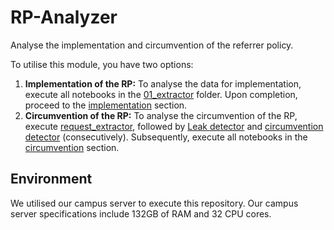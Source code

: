 # RP-Analyzer
Analyse the implementation and circumvention of the referrer policy. 

To utilise this module, you have two options:
1. **Implementation of the RP:** To analyse the data for implementation, execute all notebooks in the [01_extractor](/01_extractor/) folder. Upon completion, proceed to the [implementation](/03_analyzer/0301_implement/) section.
2. **Circumvention of the RP:** To analyse the circumvention of the RP, execute [request_extractor](/01_extractor/request_extractor.ipynb), followed by [Leak detector](/02_processor/0201_leak_detect.ipynb) and [circumvention detector](/02_processor/0202_circum_detect.ipynb) (consecutively). Subsequently, execute all notebooks in the [circumvention](/03_analyzer/0302_circum/) section.


## Environment
We utilised our campus server to execute this repository. Our campus server specifications include 132GB of RAM and 32 CPU cores. 